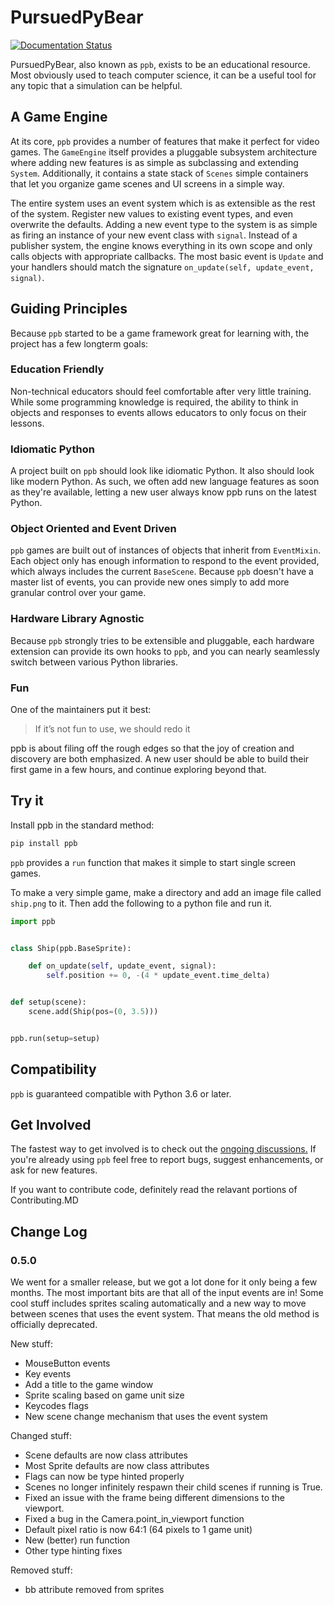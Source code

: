 # PursuedPyBear

[![Documentation Status](https://readthedocs.org/projects/ppb/badge/?version=stable)](https://ppb.readthedocs.io/en/stable/?badge=stable)

PursuedPyBear, also known as `ppb`, exists to be an educational
resource. Most obviously used to teach computer science, it can be a
useful tool for any topic that a simulation can be helpful.

## A Game Engine

At its core, `ppb` provides a number of features that make it perfect
for video games. The `GameEngine` itself provides a pluggable subsystem
architecture where adding new features is as simple as subclassing and
extending `System`. Additionally, it contains a state stack of `Scenes`
simple containers that let you organize game scenes and UI screens in a
simple way.

The entire system uses an event system which is as extensible as the
rest of the system. Register new values to existing event types, and
even overwrite the defaults. Adding a new event type to the system is as
simple as firing an instance of your new event class with `signal`.
Instead of a publisher system, the engine knows everything in its own scope
and only calls objects with appropriate callbacks. The most basic event is
`Update` and your handlers should match the signature
`on_update(self, update_event, signal)`.

## Guiding Principles

Because `ppb` started to be a game framework great for learning with,
the project has a few longterm goals:

### Education Friendly

Non-technical educators should feel comfortable after very little
training. While some programming knowledge is required, the ability to
think in objects and responses to events allows educators to only focus
on their lessons.

### Idiomatic Python

A project built on `ppb` should look like idiomatic Python. It also
should look like modern Python. As such, we often add new language
features as soon as they're available, letting a new user always know
ppb runs on the latest Python.

### Object Oriented and Event Driven

`ppb` games are built out of instances of objects that inherit from
`EventMixin`. Each object only has enough information to respond to the
event provided, which always includes the current `BaseScene`. Because
`ppb` doesn't have a master list of events, you can provide new ones
simply to add more granular control over your game.

### Hardware Library Agnostic

Because `ppb` strongly tries to be extensible and pluggable, each
hardware extension can provide its own hooks to `ppb`, and you can
nearly seamlessly switch between various Python libraries.

### Fun

One of the maintainers put it best:

> If it’s not fun to use, we should redo it

ppb is about filing off the rough edges so that the joy of creation and
discovery are both emphasized. A new user should be able to build their
first game in a few hours, and continue exploring beyond that.

## Try it

Install ppb in the standard method:

```bash
pip install ppb
```


`ppb` provides a `run` function that makes it simple to start single
screen games.

To make a very simple game, make a directory and add an image file
called `ship.png` to it. Then add the following to a python file and
run it.

```python
import ppb


class Ship(ppb.BaseSprite):

    def on_update(self, update_event, signal):
        self.position += 0, -(4 * update_event.time_delta)


def setup(scene):
    scene.add(Ship(pos=(0, 3.5)))


ppb.run(setup=setup)
```

## Compatibility

`ppb` is guaranteed compatible with Python 3.6 or later.

## Get Involved

The fastest way to get involved is to check out the [ongoing
discussions.](https://github.com/ppb/pursuedpybear/issues?q=is%3Aissue+is%3Aopen+label%3Adiscussion)
If you're already using `ppb` feel free to report bugs, suggest
enhancements, or ask for new features.

If you want to contribute code, definitely read the relavant portions
of Contributing.MD

## Change Log


### 0.5.0

We went for a smaller release, but we got a lot done for it only being
a few months. The most important bits are that all of the input events
are in! Some cool stuff includes sprites scaling automatically and a
new way to move between scenes that uses the event system. That means
the old method is officially deprecated.

New stuff:
* MouseButton events
* Key events
* Add a title to the game window
* Sprite scaling based on game unit size
* Keycodes flags
* New scene change mechanism that uses the event system

Changed stuff:
* Scene defaults are now class attributes
* Most Sprite defaults are now class attributes
* Flags can now be type hinted properly
* Scenes no longer infinitely respawn their child scenes if running is
  True.
* Fixed an issue with the frame being different dimensions to the
  viewport.
* Fixed a bug in the Camera.point_in_viewport function
* Default pixel ratio is now 64:1 (64 pixels to 1 game unit)
* New (better) run function
* Other type hinting fixes

Removed stuff:
* bb attribute removed from sprites
